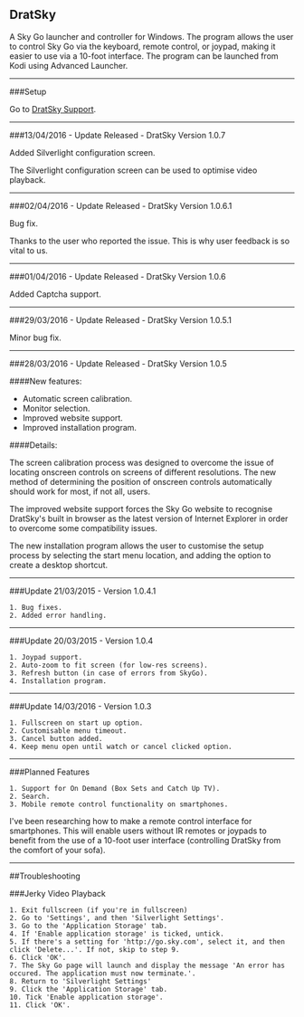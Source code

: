 ## DratSky

A Sky Go launcher and controller for Windows. The program allows the user to control Sky Go via the keyboard, remote control, or joypad, making it easier to use via a 10-foot interface. The program can be launched from Kodi using Advanced Launcher.

---
###Setup

Go to [DratSky Support](http://www.drat-erami.com/dratsky-support).

---
###13/04/2016 - Update Released - DratSky Version 1.0.7

Added Silverlight configuration screen.

The Silverlight configuration screen can be used to optimise video playback.

---
###02/04/2016 - Update Released - DratSky Version 1.0.6.1

Bug fix.

Thanks to the user who reported the issue. This is why user feedback is so vital to us.

----
###01/04/2016 - Update Released - DratSky Version 1.0.6

Added Captcha support.

----
###29/03/2016 - Update Released - DratSky Version 1.0.5.1

Minor bug fix.

---
###28/03/2016 - Update Released - DratSky Version 1.0.5

####New features:

* Automatic screen calibration.
* Monitor selection.
* Improved website support.
* Improved installation program.

####Details:

The screen calibration process was designed to overcome the issue of locating onscreen controls on screens of different resolutions. The new method of determining the position of onscreen controls automatically should work for most, if not all, users.

The improved website support forces the Sky Go website to recognise DratSky's built in browser as the latest version of Internet Explorer in order to overcome some compatibility issues.

The new installation program allows the user to customise the setup process by selecting the start menu location, and adding the option to create a desktop shortcut.

---
###Update 21/03/2015 - Version 1.0.4.1

    1. Bug fixes.
    2. Added error handling.

---
###Update 20/03/2015 - Version 1.0.4

    1. Joypad support.
    2. Auto-zoom to fit screen (for low-res screens).
    3. Refresh button (in case of errors from SkyGo).
    4. Installation program.

---
###Update 14/03/2016 - Version 1.0.3

    1. Fullscreen on start up option.
    2. Customisable menu timeout.
    3. Cancel button added.
    4. Keep menu open until watch or cancel clicked option.
    
---
###Planned Features

    1. Support for On Demand (Box Sets and Catch Up TV).
    2. Search.
    3. Mobile remote control functionality on smartphones.

I've been researching how to make a remote control interface for smartphones. This will enable users without IR remotes or joypads to benefit from the use of a 10-foot user interface (controlling DratSky from the comfort of your sofa).

---
##Troubleshooting

###Jerky Video Playback

    1. Exit fullscreen (if you're in fullscreen)
    2. Go to 'Settings', and then 'Silverlight Settings'.
    3. Go to the 'Application Storage' tab.
    4. If 'Enable application storage' is ticked, untick.
    5. If there's a setting for 'http://go.sky.com', select it, and then click 'Delete...'. If not, skip to step 9.
    6. Click 'OK'.
    7. The Sky Go page will launch and display the message 'An error has occured. The application must now terminate.'.
    8. Return to 'Silverlight Settings'
    9. Click the 'Application Storage' tab.
    10. Tick 'Enable application storage'.
    11. Click 'OK'.
